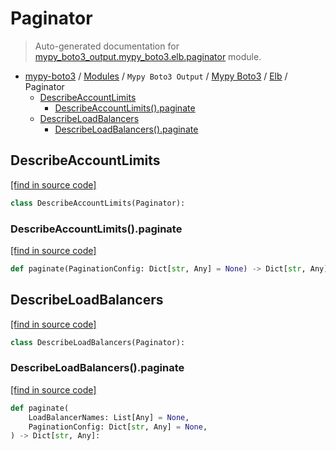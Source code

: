 # Paginator

> Auto-generated documentation for [mypy_boto3_output.mypy_boto3.elb.paginator](https://github.com/vemel/mypy_boto3/blob/master/mypy_boto3_output/mypy_boto3/elb/paginator.py) module.

- [mypy-boto3](../../../README.md#mypy_boto3) / [Modules](../../../MODULES.md#mypy-boto3-modules) / `Mypy Boto3 Output` / [Mypy Boto3](../index.md#mypy-boto3) / [Elb](index.md#elb) / Paginator
    - [DescribeAccountLimits](#describeaccountlimits)
        - [DescribeAccountLimits().paginate](#describeaccountlimitspaginate)
    - [DescribeLoadBalancers](#describeloadbalancers)
        - [DescribeLoadBalancers().paginate](#describeloadbalancerspaginate)

## DescribeAccountLimits

[[find in source code]](https://github.com/vemel/mypy_boto3/blob/master/mypy_boto3_output/mypy_boto3/elb/paginator.py#L10)

```python
class DescribeAccountLimits(Paginator):
```

### DescribeAccountLimits().paginate

[[find in source code]](https://github.com/vemel/mypy_boto3/blob/master/mypy_boto3_output/mypy_boto3/elb/paginator.py#L13)

```python
def paginate(PaginationConfig: Dict[str, Any] = None) -> Dict[str, Any]:
```

## DescribeLoadBalancers

[[find in source code]](https://github.com/vemel/mypy_boto3/blob/master/mypy_boto3_output/mypy_boto3/elb/paginator.py#L17)

```python
class DescribeLoadBalancers(Paginator):
```

### DescribeLoadBalancers().paginate

[[find in source code]](https://github.com/vemel/mypy_boto3/blob/master/mypy_boto3_output/mypy_boto3/elb/paginator.py#L20)

```python
def paginate(
    LoadBalancerNames: List[Any] = None,
    PaginationConfig: Dict[str, Any] = None,
) -> Dict[str, Any]:
```
